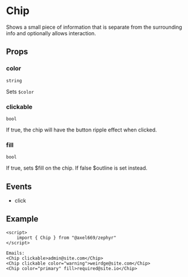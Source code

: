 # Chip

Shows a small piece of information that is separate from the surrounding
info and optionally allows interaction.

## Props

### color
`string`

Sets `$color`

### clickable
`bool`

If true, the chip will have the button ripple effect when clicked.

### fill
`bool`

If true, sets $fill on the chip. If false $outline is set instead.

## Events
- click

## Example
```svelte
<script>
    import { Chip } from "@axel669/zephyr"
</script>

Emails:
<Chip clickable>admin@site.com</Chip>
<Chip clickable color="warning">weirdge@site.com</Chip>
<Chip color="primary" fill>required@site.io</Chip>
```
